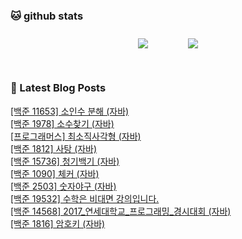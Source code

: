 
###  🐱 github stats  

<div id="main" align="center">
    <img src="https://github-readme-stats.vercel.app/api?username=peterica&count_private=true&show_icons=true&theme=radical"
        style="height: auto; margin-left: 20px; margin-right: 20px; padding: 10px;"/>
    <img src="https://github-readme-stats.vercel.app/api/top-langs/?username=peterica&layout=compact"   
        style="height: auto; margin-left: 20px; margin-right: 20px; padding: 10px;"/>
</div>

<br>

### 📕 Latest Blog Posts   

<a href ="https://seongbindb.tistory.com/192"> [백준 11653] 소인수 분해 (자바) </a> <br><a href ="https://seongbindb.tistory.com/191"> [백준 1978] 소수찾기 (자바) </a> <br><a href ="https://seongbindb.tistory.com/190"> [프로그래머스] 최소직사각형 (자바) </a> <br><a href ="https://seongbindb.tistory.com/189"> [백준 1812] 사탕 (자바) </a> <br><a href ="https://seongbindb.tistory.com/188"> [백준 15736] 청기백기 (자바) </a> <br><a href ="https://seongbindb.tistory.com/187"> [백준 1090] 체커 (자바) </a> <br><a href ="https://seongbindb.tistory.com/186"> [백준 2503] 숫자야구 (자바) </a> <br><a href ="https://seongbindb.tistory.com/184"> [백준 19532] 수학은 비대면 강의입니다. </a> <br><a href ="https://seongbindb.tistory.com/183"> [백준 14568] 2017_연세대학교_프로그래밍_경시대회 (자바) </a> <br><a href ="https://seongbindb.tistory.com/182"> [백준 1816] 암호키 (자바) </a> <br>